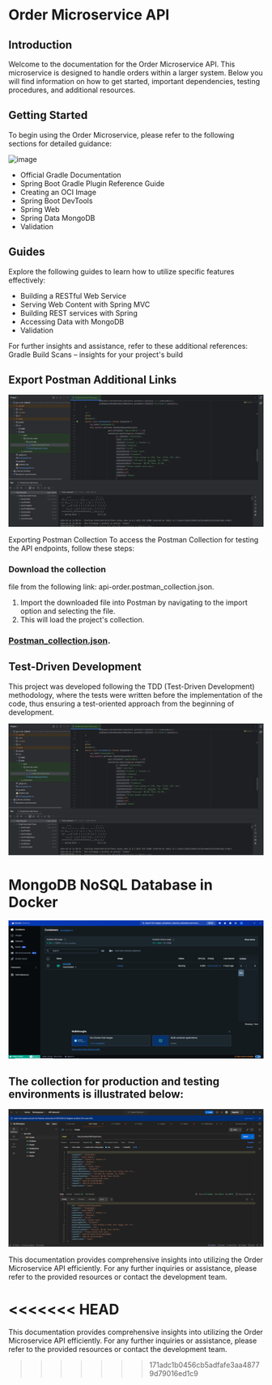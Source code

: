 # Order Microservice API


## Introduction
Welcome to the documentation for the Order Microservice API. This microservice is designed to handle orders within a larger system. Below you will find information on how to get started, important dependencies, testing procedures, and additional resources.

## Getting Started
To begin using the Order Microservice, please refer to the following sections for detailed guidance:

![image](https://github.com/neuberps/api-order/assets/128233610/79593dda-8567-4d21-b2b3-29ba272fb48d)


- Official Gradle Documentation
- Spring Boot Gradle Plugin Reference Guide
- Creating an OCI Image
- Spring Boot DevTools
- Spring Web
- Spring Data MongoDB
- Validation

## Guides

Explore the following guides to learn how to utilize specific features effectively:

- Building a RESTful Web Service
- Serving Web Content with Spring MVC
- Building REST services with Spring
- Accessing Data with MongoDB
- Validation

For further insights and assistance, refer to these additional references:
Gradle Build Scans – insights for your project's build



## Export Postman Additional Links

![img.png](./README/img.png)



Exporting Postman Collection
To access the Postman Collection for testing the API endpoints, follow these steps:

### Download the collection
file from the following link: api-order.postman_collection.json.
1. Import the downloaded file into Postman by navigating to the import option and selecting the file.
2. This will load the project's collection.

### [Postman_collection.json](api-order.postman_collection.json).

## Test-Driven Development
This project was developed following the TDD (Test-Driven Development) methodology, where the tests were written before the implementation of the code, thus ensuring a test-oriented approach from the beginning of development.

![img.png](./README/img.png)

# MongoDB NoSQL Database in Docker
![img_3.PNG](README%2Fimg_3.PNG)


## The collection for production and testing environments is illustrated below:

![img_1.png](./README/img_1.png)

This documentation provides comprehensive insights into utilizing the Order Microservice API efficiently. For any further inquiries or assistance, please refer to the provided resources or contact the development team.

<<<<<<< HEAD
=======
This documentation provides comprehensive insights into utilizing the Order Microservice API efficiently. For any further inquiries or assistance, please refer to the provided resources or contact the development team.
>>>>>>> 171adc1b0456cb5adfafe3aa48779d79016ed1c9
